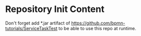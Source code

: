 Repository Init Content
=======================

Don't forget add *.jar artifact of https://github.com/bpmn-tutorials/ServiceTaskTest to be able to use this repo at runtime.
